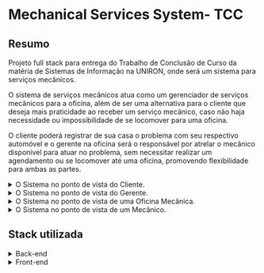 # Mechanical Services System- TCC

## Resumo

Projeto full stack para entrega do Trabalho de Conclusão de Curso da matéria de Sistemas de Informação na UNIRON, onde será um sistema para serviços mecânicos.

O sistema de serviços mecânicos atua como um gerenciador de serviços mecânicos para a oficina, além de ser uma alternativa para o cliente que deseja mais praticidade ao receber um serviço mecânico, caso não haja necessidade ou impossibilidade de se locomover para uma oficina.

O  cliente poderá registrar de sua casa o problema com seu respectivo automóvel e o gerente na oficina será o responsável por atrelar o mecânico disponível para atuar no problema, sem necessitar realizar um agendamento ou se locomover até uma oficina, promovendo flexibilidade para ambas as partes.


<details>
  <summary>O Sistema no ponto de vista do Cliente.</summary>
  
 - O usuário ao realizar o cadastro como cliente, conseguirá registrar um serviço informando uma descrição do problema, localização atual e informando detalhes do automóvel (marca, modelo e ano). O serviço ficará como “em aberto” e disponível no ponto de vista do gerente.
</details>

<details>
  <summary>O Sistema no ponto de vista do Gerente.</summary>
 - O usuário ao ser cadastrado como gerente, tem acesso a todos os serviços e será o responsável pelos seus fluxos, podendo alterar o status do serviço e atribuir um mecânico disponível para realizar o serviço.
</details>

<details>
  <summary>O Sistema no ponto de vista de uma Oficina Mecânica.</summary>
 - O usuário administrador terá a mesma dinâmica do gerente, além de poder adicionar, remover e editar um gerente e/ou mecânico.
</details>

<details>
  <summary>O Sistema no ponto de vista de um Mecânico.</summary>
 - O usuário ao ser cadastrado como mecânico, poderá ser atrelado à um serviço caso marque seus status como disponível, além de ter acesso às informações do serviço. 
</details>


## Stack utilizada

<details>
  <summary>Back-end</summary>
  
 - Node, Express, MySql, Sequelize, TypeScript e JavaScript
  
 - O back-end será desenvolvido com o framework Node com Express + a linguaguem TypeScript, utilizando a arquitetura MSC (model-service-controller).

 - Será utilizado o banco de dados MySQL para a gestão de dados. Além de a API ser RESTful.
</details>

 <details>
  <summary>Front-end</summary>
  
 - ReactJS, JavaScript, TypeScript
  
 - O front realizará a comunicação com o banco, além de ser o responsável pela interação do usuário com o sistema, aplicando práticas de usablidade e responsividade.

 - Será utilizado Context API para gerenciar os estados da aplicação.
</details>
